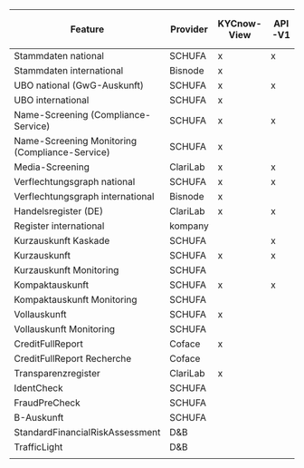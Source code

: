  
| Feature | Provider | KYCnow-View | API-V1 | API-V3 | Raw-Data-API |
|--|--|--|--|--|--|
| Stammdaten national | SCHUFA | x | x |  |
| Stammdaten international | Bisnode | x |  |  |
| UBO national (GwG-Auskunft) | SCHUFA | x | x |  |
| UBO international | SCHUFA | x |  |  |
| Name-Screening (Compliance-Service) | SCHUFA | x | x |  |
| Name-Screening Monitoring (Compliance-Service) | SCHUFA | x |  |  |
| Media-Screening | ClariLab | x | x |  |
| Verflechtungsgraph national | SCHUFA | x | x |  |
| Verflechtungsgraph international | Bisnode | x |  |  |
| Handelsregister (DE) | ClariLab | x | x |  | x |
| Register international | kompany |  |  |  |
|Kurzauskunft Kaskade|SCHUFA||x|||
| Kurzauskunft | SCHUFA | x | x |  | x |
| Kurzauskunft Monitoring | SCHUFA |  |  |  | 
| Kompaktauskunft | SCHUFA | x | x |  | x |
| Kompaktauskunft Monitoring | SCHUFA |  |  |  | x |
| Vollauskunft | SCHUFA | x |  |  | x |
| Vollauskunft Monitoring | SCHUFA |  |  |  |  |
| CreditFullReport  | Coface | x |  |  | x |
| CreditFullReport Recherche | Coface |  |  |  |
| Transparenzregister | ClariLab | x |  |  |
| IdentCheck | SCHUFA |  |  |  | x |
| FraudPreCheck | SCHUFA |  |  |  | x |
| B-Auskunft | SCHUFA |  |  |  | x |
| StandardFinancialRiskAssessment | D&B |  |  |  | x |
| TrafficLight | D&B |  |  |  | x |
|  |  |  |  |  |

